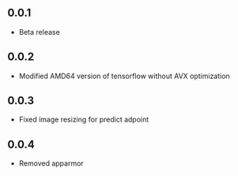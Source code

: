 <!-- https://developers.home-assistant.io/docs/add-ons/presentation#keeping-a-changelog -->

## 0.0.1

- Beta release

## 0.0.2

- Modified AMD64 version of tensorflow without AVX optimization

## 0.0.3

- Fixed image resizing for predict adpoint

## 0.0.4

- Removed apparmor